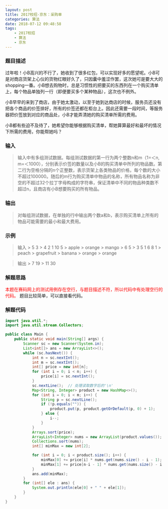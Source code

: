 ```yaml
---
layout: post
title: 2017校招-京东：采购单
categories: 算法
date: 2018-07-12 09:48:58
tags:
    - 2017校招
    - 算法
    - 京东
---
```

### 题目描述
过年啦！小B高兴的不行了，她收到了很多红包，可以实现好多的愿望呢。小B可是对商店货架上心仪的货物红眼好久了，只因囊中羞涩作罢，这次她可是要大大的shopping一番。小B想去购物时，总是习惯性的把要买的东西列在一个购买清单上，每个物品单独列一行（即便要买多个某种物品），这次也不例外。

小B早早的来到了商店，由于她太激动，以至于她到达商店的时候，服务员还没有把各个商品的价签排好，所有的价签还都在柜台上。因此还需要一段时间，等服务器把价签放到对应的商品处，小B才能弄清她的购买清单所需的费用。

小B都有些迫不及待了，她希望你能够根据购买清单，帮她算算最好和最坏的情况下所需的费用，你能帮她吗？

<!-- more -->

### 输入
> 输入中有多组测试数据。每组测试数据的第一行为两个整数n和m（1=＜n, m=＜1000），分别表示价签的数量以及小B的购买清单中所列的物品数。第二行为空格分隔的n个正整数，表示货架上各类物品的价格，每个数的大小不超过100000。随后的m行为购买清单中物品的名称，所有物品名称为非空的不超过32个拉丁字母构成的字符串，保证清单中不同的物品种类数不超过n，且商店有小B想要购买的所有物品。

### 输出
> 对每组测试数据，在单独的行中输出两个数a和b，表示购买清单上所有的物品可能需要的最小和最大费用。

### 示例
> 输入
    > 5 3
    > 4 2 1 10 5
    > apple
    > orange
    > mango
    > 6 5
    > 3 5 1 6 8 1
    > peach
    > grapefruit
    > banana
    > orange
    > orange

> 输出
    > 7 19
    > 11 30

### 解题思路
<font color=red>本题在赛码网上的测试用例存在空行，与题目描述不符，所以代码中有处理空行的代码。</font>
题目比较简单，可以直接看代码。

### 解题代码
```Java
import java.util.*;
import java.util.stream.Collectors;

public class Main {
    public static void main(String[] args) {
        Scanner sc = new Scanner(System.in);
        List<int[]> ans = new ArrayList<>();
        while (sc.hasNext()) {
            int n = sc.nextInt();
            int m = sc.nextInt();
            int[] price = new int[n];
            for (int i = 0; i < n; i++) {
                price[i] = sc.nextInt();
            }
            sc.nextLine();  // 处理读取数字后的'\n'
            Map<String, Integer> product = new HashMap<>();
            for (int i = 0; i < m; i++) {
                String p = sc.nextLine();
                if (!p.equals("")) {
                    product.put(p, product.getOrDefault(p, 0) + 1);
                } else {
                    i--;
                }
            } 
            Arrays.sort(price);
            ArrayList<Integer> nums = new ArrayList(product.values());
            Collections.sort(nums);
            int[] minMax = new int[2];

            for (int i = 0; i < product.size(); i++) {
                minMax[0] += price[i] * nums.get(nums.size() - i - 1);
                minMax[1] += price[n-i - 1] * nums.get(nums.size() - i - 1);
            }
            ans.add(minMax);
        }
        for (int[] ele : ans) {
            System.out.println(ele[0] + " " + ele[1]);
        }
    }
}
```
